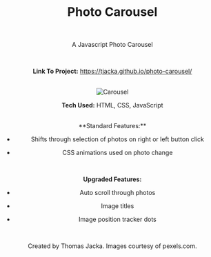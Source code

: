 <div align="center">

# Photo Carousel

<br>

A Javascript Photo Carousel

<br>

**Link To Project:** https://tjacka.github.io/photo-carousel/

<br>

<img src="https://i.ibb.co/6s3ktsy/Carousel.jpg" alt="Carousel" border="0">

<br>

**Tech Used:** HTML, CSS, JavaScript

<br> 

  <div text-align="center">
**Standard Features:**

- Shifts through selection of photos on right or left button click 

- CSS animations used on photo change

  </div>
<br>

**Upgraded Features:**

- Auto scroll through photos

- Image titles

- Image position tracker dots

<br>

Created by Thomas Jacka. Images courtesy of pexels.com.

</div>
